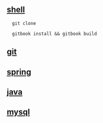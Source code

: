 
## [shell](shell/index.html)

```shell
  git clone 
  
  gitbook install && gitbook build 
```
## [git](git/index.html)
## [spring](springbook/index.html)
## [java](java/index.html)
## [mysql](mysql/index.html)
